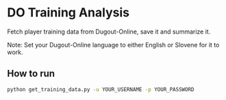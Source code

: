 # DO Training Analysis

Fetch player training data from Dugout-Online, save it and summarize it.

Note: Set your Dugout-Online language to either English or Slovene for it to work.

## How to run

```bash
python get_training_data.py -u YOUR_USERNAME -p YOUR_PASSWORD
```

